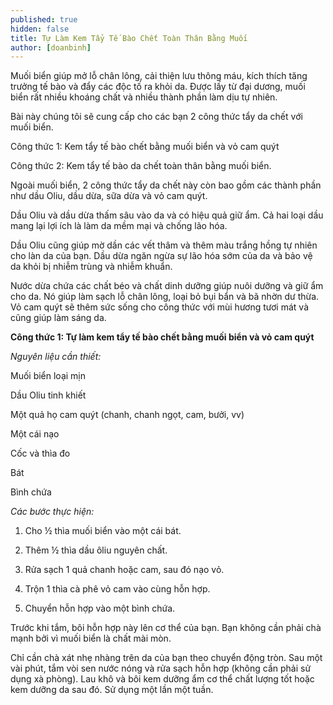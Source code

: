 ```yaml
---
published: true
hidden: false
title: Tự Làm Kem Tẩy Tế Bào Chết Toàn Thân Bằng Muối
author: [doanbinh] 
---
```


Muối biển giúp mở lỗ chân lông, cải thiện lưu thông máu, kích thích tăng trưởng tế bào và đẩy các độc tố ra khỏi da. Được lấy từ ​​đại dương, muối biển rất nhiều khoáng chất và nhiều thành phần làm dịu tự nhiên.

Bài này chúng tôi sẽ cung cấp cho các bạn 2 công thức tẩy da chết với muối biển.

Công thức 1: Kem tẩy tế bào chết bằng muối biển và vỏ cam quýt

Công thức 2: Kem tẩy tế bào da chết toàn thân bằng muối biển.

Ngoài muối biển, 2 công thức tẩy da chết này còn bao gồm các thành phần như dầu Oliu, dầu dừa, sữa dừa và vỏ cam quýt.

Dầu Oliu và dầu dừa thấm sâu vào da và có hiệu quả giữ ẩm. Cả hai loại dầu mang lại lợi ích là làm da mềm mại và chống lão hóa.

Dầu Oliu cũng giúp mờ dần các vết thâm và thêm màu trắng hồng tự nhiên cho làn da của bạn. Dầu dừa ngăn ngừa sự lão hóa sớm của da và bảo vệ da khỏi bị nhiễm trùng và nhiễm khuẩn.

Nước dừa chứa các chất béo và chất dinh dưỡng giúp nuôi dưỡng và giữ ẩm cho da. Nó giúp làm sạch lỗ chân lông, loại bỏ bụi bẩn và bã nhờn dư thừa. Vỏ cam quýt sẽ thêm sức sống cho công thức với mùi hương tươi mát và cũng giúp làm sáng da.

**Công thức 1: Tự làm kem tẩy tế bào chết bằng muối biển và vỏ cam quýt**

*Nguyên liệu cần thiết:*

Muối biển loại mịn

Dầu Oliu tinh khiết

Một quả họ cam quýt (chanh, chanh ngọt, cam, bưởi, vv)

Một cái nạo

Cốc và thìa đo

Bát

Bình chứa

*Các bước thực hiện:*

1. Cho ½ thìa muối biển vào một cái bát.

2. Thêm ½ thìa dầu ôliu nguyên chất.

3. Rửa sạch 1 quả chanh hoặc cam, sau đó nạo vỏ.

4. Trộn 1 thìa cà phê vỏ cam vào cùng hỗn hợp.

5. Chuyển hỗn hợp vào một bình chứa.

Trước khi tắm, bôi hỗn hợp này lên cơ thể của bạn. Bạn không cần phải chà mạnh bởi vì muối biển là chất mài mòn.

Chỉ cần chà xát nhẹ nhàng trên da của bạn theo chuyển động tròn. Sau một vài phút, tắm vòi sen nước nóng và rửa sạch hỗn hợp (không cần phải sử dụng xà phòng). Lau khô và bôi kem dưỡng ẩm cơ thể chất lượng tốt hoặc kem dưỡng da sau đó. Sử dụng một lần một tuần.